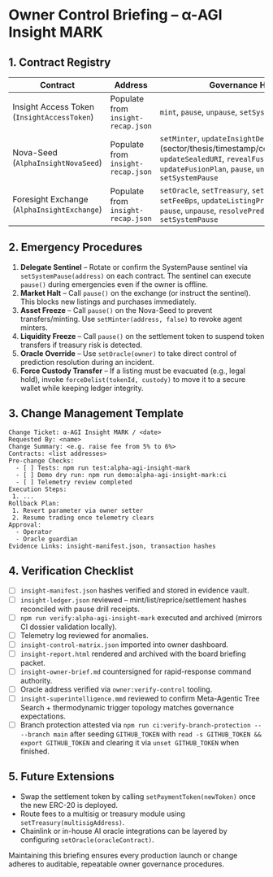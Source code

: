 # Owner Control Briefing – α-AGI Insight MARK

## 1. Contract Registry

| Contract | Address | Governance Handles |
| --- | --- | --- |
| Insight Access Token (`InsightAccessToken`) | Populate from `insight-recap.json` | `mint`, `pause`, `unpause`, `setSystemPause` |
| Nova-Seed (`AlphaInsightNovaSeed`) | Populate from `insight-recap.json` | `setMinter`, `updateInsightDetails` (sector/thesis/timestamp/confidence/forecast), `updateSealedURI`, `revealFusionPlan`, `updateFusionPlan`, `pause`, `unpause`, `setSystemPause` |
| Foresight Exchange (`AlphaInsightExchange`) | Populate from `insight-recap.json` | `setOracle`, `setTreasury`, `setPaymentToken`, `setFeeBps`, `updateListingPrice`, `forceDelist`, `pause`, `unpause`, `resolvePrediction`, `setSystemPause` |

## 2. Emergency Procedures

1. **Delegate Sentinel** – Rotate or confirm the SystemPause sentinel via `setSystemPause(address)` on each contract. The sentinel can execute `pause()` during emergencies even if the owner is offline.
2. **Market Halt** – Call `pause()` on the exchange (or instruct the sentinel). This blocks new listings and purchases immediately.
3. **Asset Freeze** – Call `pause()` on the Nova-Seed to prevent transfers/minting. Use `setMinter(address, false)` to revoke agent minters.
4. **Liquidity Freeze** – Call `pause()` on the settlement token to suspend token transfers if treasury risk is detected.
5. **Oracle Override** – Use `setOracle(owner)` to take direct control of prediction resolution during an incident.
6. **Force Custody Transfer** – If a listing must be evacuated (e.g., legal hold), invoke `forceDelist(tokenId, custody)` to move it to a secure wallet while keeping ledger integrity.

## 3. Change Management Template

```
Change Ticket: α-AGI Insight MARK / <date>
Requested By: <name>
Change Summary: <e.g. raise fee from 5% to 6%>
Contracts: <list addresses>
Pre-change Checks:
  - [ ] Tests: npm run test:alpha-agi-insight-mark
  - [ ] Demo dry run: npm run demo:alpha-agi-insight-mark:ci
  - [ ] Telemetry review completed
Execution Steps:
 1. ...
Rollback Plan:
 1. Revert parameter via owner setter
 2. Resume trading once telemetry clears
Approval:
  - Operator
  - Oracle guardian
Evidence Links: insight-manifest.json, transaction hashes
```

## 4. Verification Checklist

- [ ] `insight-manifest.json` hashes verified and stored in evidence vault.
- [ ] `insight-ledger.json` reviewed – mint/list/reprice/settlement hashes reconciled with pause drill receipts.
- [ ] `npm run verify:alpha-agi-insight-mark` executed and archived (mirrors CI dossier validation locally).
- [ ] Telemetry log reviewed for anomalies.
- [ ] `insight-control-matrix.json` imported into owner dashboard.
- [ ] `insight-report.html` rendered and archived with the board briefing packet.
- [ ] `insight-owner-brief.md` countersigned for rapid-response command authority.
- [ ] Oracle address verified via `owner:verify-control` tooling.
- [ ] `insight-superintelligence.mmd` reviewed to confirm Meta-Agentic Tree Search + thermodynamic trigger topology matches governance expectations.
- [ ] Branch protection attested via `npm run ci:verify-branch-protection -- --branch main` after seeding `GITHUB_TOKEN` with `read -s GITHUB_TOKEN && export GITHUB_TOKEN` and clearing it via `unset GITHUB_TOKEN` when finished.

## 5. Future Extensions

- Swap the settlement token by calling `setPaymentToken(newToken)` once the new ERC-20 is deployed.
- Route fees to a multisig or treasury module using `setTreasury(multisigAddress)`.
- Chainlink or in-house AI oracle integrations can be layered by configuring `setOracle(oracleContract)`.

Maintaining this briefing ensures every production launch or change adheres to auditable, repeatable owner governance procedures.
